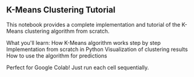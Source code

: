 ## K-Means Clustering Tutorial 

This notebook provides a complete implementation and tutorial of the K-Means clustering algorithm from scratch.

What you'll learn:
How K-Means algorithm works step by step
Implementation from scratch in Python
Visualization of clustering results
How to use the algorithm for predictions

Perfect for Google Colab! Just run each cell sequentially.
